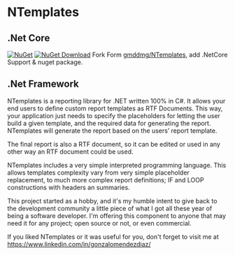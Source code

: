 # NTemplates


## .Net Core
[![NuGet](https://img.shields.io/nuget/v/NTemplates.NetCore.svg?style=flat-square)](https://www.nuget.org/packages/NTemplates.NetCore)
[![NuGet Download](https://img.shields.io/nuget/dt/NTemplates.NetCore.svg?style=flat-square)](https://www.nuget.org/packages/NTemplates.NetCore)
Fork Form [gmddmg/NTemplates](https://github.com/gmddmg/NTemplates), add .NetCore Support & nuget package.

## .Net Framework
NTemplates is a reporting library for .NET written 100% in C#. It allows your end users to define custom report templates as RTF Documents. This way, your application just needs to specify the placeholders for letting the user build a given template, and the required data for generating the report. NTemplates will generate the report based on the users’ report template. 

The final report is also a RTF document, so it can be edited or used in any other way an RTF document could be used.

NTemplates includes a very simple interpreted programming language. This allows templates complexity vary from very simple placeholder replacement, to much more complex report definitions; IF and LOOP constructions with headers an summaries.

This project started as a hobby, and it's my humble intent to give back to the development community a little piece of what I got all these year of being a software developer. I'm offering this component to anyone that may need it for any project; open source or not, or even commercial. 

If you liked NTemplates or it was useful for you, don't forget to visit me at https://www.linkedin.com/in/gonzalomendezdiaz/

